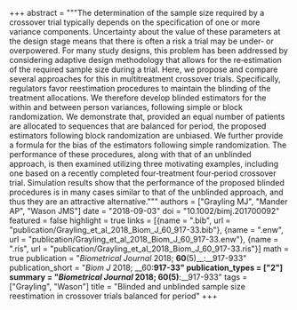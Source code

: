 +++
abstract = """The determination of the sample size required by a crossover trial typically depends on the specification of one or more variance components. Uncertainty about the value of these parameters at the design stage means that there is often a risk a trial may be under‐ or overpowered. For many study designs, this problem has been addressed by considering adaptive design methodology that allows for the re‐estimation of the required sample size during a trial. Here, we propose and compare several approaches for this in multitreatment crossover trials. Specifically, regulators favor reestimation procedures to maintain the blinding of the treatment allocations. We therefore develop blinded estimators for the within and between person variances, following simple or block randomization. We demonstrate that, provided an equal number of patients are allocated to sequences that are balanced for period, the proposed estimators following block randomization are unbiased. We further provide a formula for the bias of the estimators following simple randomization. The performance of these procedures, along with that of an unblinded approach, is then examined utilizing three motivating examples, including one based on a recently completed four‐treatment four‐period crossover trial. Simulation results show that the performance of the proposed blinded procedures is in many cases similar to that of the unblinded approach, and thus they are an attractive alternative."""
authors = ["Grayling MJ", "Mander AP", "Wason JMS"]
date = "2018-09-03"
doi = "10.1002/bimj.201700092"
featured = false
highlight = true
links = [{name = ".bib", url = "publication/Grayling_et_al_2018_Biom_J_60_917-33.bib"}, {name = ".enw", url = "publication/Grayling_et_al_2018_Biom_J_60_917-33.enw"}, {name = ".ris", url = "publication/Grayling_et_al_2018_Biom_J_60_917-33.ris"}]
math = true
publication = "*Biometrical Journal* 2018; __60__(5)__:__917-933"
publication_short = "*Biom J* 2018; __60:__917-33"
publication_types = ["2"]
summary = "*Biometrical Journal* 2018; __60__(5)__:__917-933"
tags = ["Grayling", "Wason"]
title = "Blinded and unblinded sample size reestimation in crossover trials balanced for period"
+++
